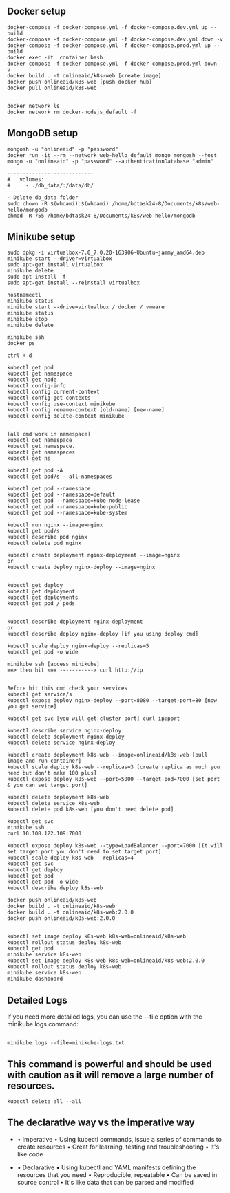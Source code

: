 ## Docker setup

```
docker-compose -f docker-compose.yml -f docker-compose.dev.yml up --build
docker-compose -f docker-compose.yml -f docker-compose.dev.yml down -v
docker-compose -f docker-compose.yml -f docker-compose.prod.yml up --build
docker exec -it  container bash
docker-compose -f docker-compose.yml -f docker-compose.prod.yml down -v
docker build . -t onlineaid/k8s-web [create image]
docker push onlineaid/k8s-web [push docker hub]
docker pull onlineaid/k8s-web


docker network ls
docker network rm docker-nodejs_default -f

```

## MongoDB setup

```
mongosh -u "onlineaid" -p "password"
docker run -it --rm --network web-hello_default mongo mongosh --host mongo -u "onlineaid" -p "password" --authenticationDatabase "admin"    

----------------------------
#   volumes:
#     - ./db_data/:/data/db/
----------------------------
- Delete db_data folder 
sudo chown -R $(whoami):$(whoami) /home/bdtask24-8/Documents/k8s/web-hello/mongodb
chmod -R 755 /home/bdtask24-8/Documents/k8s/web-hello/mongodb

```

## Minikube setup

```
sudo dpkg -i virtualbox-7.0_7.0.20-163906~Ubuntu~jammy_amd64.deb
minikube start --driver=virtualbox
sudo apt-get install virtualbox
minikube delete
sudo apt install -f
sudo apt-get install --reinstall virtualbox

hostnamectl
minikube status
minikube start --drive=virtualbox / docker / vmware
minikube status
minikube stop
minikube delete

minikube ssh
docker ps

ctrl + d

kubectl get pod
kubectl get namespace
kubectl get node
kubectl config-info
kubectl config current-context
kubectl config get-contexts
kubectl config use-context minikube
kubectl config rename-context [old-name] [new-name]
kubectl config delete-context minikube


[all cmd work in namespace]
kubectl get namespace
kubectl get namespace.
kubectl get namespaces
kubectl get ns

kubectl get pod -A
kubectl get pod/s --all-namespaces

kubectl get pod --namespace
kubectl get pod --namespace=default
kubectl get pod --namespace=kube-node-lease
kubectl get pod --namespace=kube-public
kubectl get pod --namespace=kube-system

kubectl run nginx --image=nginx
kubectl get pod/s
kubectl describe pod nginx
kubectl delete pod nginx

kubectl create deployment nginx-deployment --image=nginx
or
kubectl create deploy nginx-deploy --image=nginx


kubectl get deploy
kubectl get deployment
kubectl get deployments
kubectl get pod / pods


kubectl describe deployment nginx-deployment
or
kubectl describe deploy nginx-deploy [if you using deploy cmd]

kubectl scale deploy nginx-deploy --replicas=5
kubectl get pod -o wide

minikube ssh [access minikube]
==> then hit <== -----------> curl http://ip


Before hit this cmd check your services
kubectl get service/s
kubectl expose deploy nginx-deploy --port=8080 --target-port=80 [now you get service]

kubectl get svc [you will get cluster port] curl ip:port

kubectl describe service nginx-deploy
kubectl delete deployment nginx-deploy
kubectl delete service nginx-deploy

kubectl create deployment k8s-web --image=onlineaid/k8s-web [pull image and run container]
kubectl scale deploy k8s-web --replicas=3 [create replica as much you need but don't make 100 plus]
kubectl expose deploy k8s-web --port=5000 --target-pod=7000 [set port & you can set target port]

kubectl delete deployment k8s-web
kubectl delete service k8s-web
kubectl delete pod k8s-web [you don't need delete pod]

kubectl get svc
minikube ssh
curl 10.108.122.109:7000

kubectl expose deploy k8s-web --type=LoadBalancer --port=7000 [It will set target port you don't need to set target port]
kubectl scale deploy k8s-web --replicas=4
kubectl get svc
kubectl get deploy
kubectl get pod
kubectl get pod -o wide
kubectl describe deploy k8s-web

docker push onlineaid/k8s-web
docker build . -t onlineaid/k8s-web
docker build . -t onlineaid/k8s-web:2.0.0
docker push onlineaid/k8s-web:2.0.0


kubectl set image deploy k8s-web k8s-web=onlineaid/k8s-web
kubectl rollout status deploy k8s-web
kubectl get pod
minikube service k8s-web
kubectl set image deploy k8s-web k8s-web=onlineaid/k8s-web:2.0.0
kubectl rollout status deploy k8s-web
minikube service k8s-web
minikube dashboard

```

## Detailed Logs

If you need more detailed logs, you can use the --file option with the minikube logs command:

```

minikube logs --file=minikube-logs.txt

```

## This command is powerful and should be used with caution as it will remove a large number of resources.

`kubectl delete all --all`

## The declarative way vs the imperative way

- • Imperative
  • Using kubectl commands, issue a series of commands to create resources
  • Great for learning, testing and troubleshooting
  • It's like code

- • Declarative
  • Using kubectl and YAML manifests defining the resources that you need
  • Reproducible, repeatable
  • Can be saved in source control
  • It's like data that can be parsed and modified
